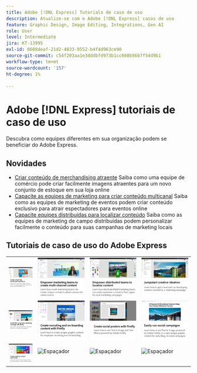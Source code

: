 ```yaml
---
title: Adobe [!DNL Express] Tutorials de caso de uso
description: Atualize-se com o Adobe [!DNL Express] casos de uso
feature: Graphic Design, Image Editing, Integrations, Gen AI
role: User
level: Intermediate
jira: KT-13995
exl-id: 0608deaf-21d2-4833-9552-b4f4d963ce90
source-git-commit: c54f203aa1e3dddbfd973b1cc668b56b7f54d9b1
workflow-type: tm+mt
source-wordcount: '157'
ht-degree: 1%

---
```


# Adobe [!DNL Express] tutoriais de caso de uso

Descubra como equipes diferentes em sua organização podem se beneficiar do Adobe Express.

## Novidades

* [Criar conteúdo de merchandising atraente](compelling-merchandise.md)
Saiba como uma equipe de comércio pode criar facilmente imagens atraentes para um novo conjunto de estoque em sua loja online
* [Capacite as equipes de marketing para criar conteúdo multicanal](multi-channel-marketing-content.md)
Saiba como as equipes de marketing de eventos podem criar conteúdo exclusivo para atrair espectadores para eventos online
* [Capacite equipes distribuídas para localizar conteúdo](localized-marketing-content.md)
Saiba como as equipes de marketing de campo distribuídas podem personalizar facilmente o conteúdo para suas campanhas de marketing locais

## Tutoriais de caso de uso do Adobe Express

<table style="table-layout:fixed">
<tr>
   <td>
      <a href="compelling-merchandise.md">
         <img alt="Criar conteúdo de merchandising atraente" src="assets/merchandise.png" />
      </a>
  <td>
      <a href="multi-channel-marketing-content.md">
         <img alt="Capacite as equipes de marketing para criar conteúdo multicanal" src="assets/multi-channel.png" />
      </a>
  <td>
      <a href="localized-marketing-content.md">
         <img alt="Capacite equipes distribuídas para localizar conteúdo" src="assets/marketing-regional-content.png" />
      </a>
  </td>
  <td>
      <a href="jumpstart-ideation.md">
         <img alt="Impulsione uma ideia criativa" src="assets/marketing-ideation.png" />
      </a>
   </td>
</tr>
<tr>
   <td>
      <a href="create-local-marketing.md">
         <img alt="Criar conteúdo de folheto para campanha de marketing com o Firefly" src="assets/local-marketing.png" />
      </a>
   </td>
   <td>
      <a href="create-on-boarding.md">
         <img alt="Crie conteúdo de recrutamento e de integração com o Firefly" src="assets/on-boarding.png" />
      </a>
   </td>
   <td>
      <a href="create-social-posters.md">
         <img alt="Criar pôsteres para redes sociais com o Firefly" src="assets/social-firefly.png" />
      </a>
   </td>
   <td>
      <a href="create-blog-graphics.md">
         <img alt="Criar conteúdo gráfico para blogs com Firefly" src="assets/blog-graphic.png" />
      </a>
   </td>
</tr>
<tr>
      <td>
      <a href="create-webinar-poster.md">
         <img alt="Criar pôsteres para webinar com o Firefly" src="assets/webinar-poster.png" />
      </a>
   </td>
<td>
      <img alt="Espaçador" src="../assets/Whitespacer.png" />
      <div>
      <br>
   </td>
   <td>
      <img alt="Espaçador" src="../assets/Whitespacer.png" />
      <div>
      <br>
   </td>
   <td>
      <img alt="Espaçador" src="../assets/Whitespacer.png" />
      <div>
      <br>
   </td>
</tr>
</table>
